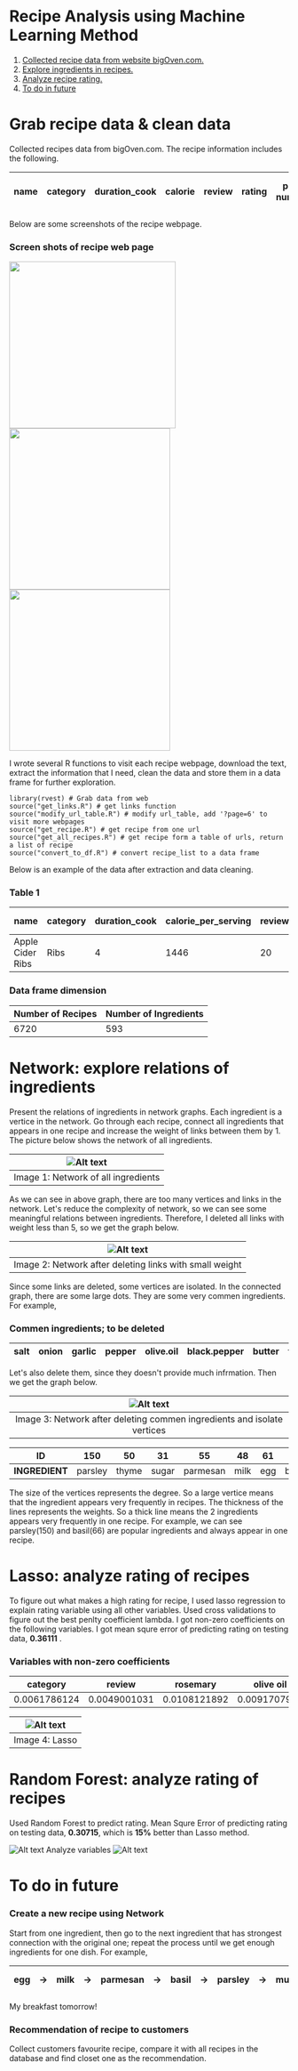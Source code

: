 # Recipe Analysis using Machine Learning Method
1. [Collected recipe data from website bigOven.com.](README.md#Grab-recipe-data-&-clean-data)
2. [Explore ingredients in recipes.](README.md#Network)
3. [Analyze recipe rating.](README.md#Random-Forest)
4. [To do in future](README.md#to-do-in-future)

# Grab recipe data & clean data
Collected recipes data from bigOven.com. The recipe information includes the following.

|name     |category|duration_cook| calorie|review| rating|photo numbers| serving_num    |all ingredients & amount| 
|---------|-----------|---------|-----------|---------|-----------|---------|-----------|----|

Below are some screenshots of the recipe webpage.

### Screen shots of recipe web page
<img src="picture/bigOven_1.png" width="300"><img src="picture/bigOven_2.png" width="290"><img src="picture/bigOven_3.png" width="290">

I wrote several R functions to visit each recipe webpage, download the text, extract the information that I need, clean the data and store them in a data frame for further exploration.

```{r, warning= F, message=FALSE}
library(rvest) # Grab data from web
source("get_links.R") # get links function
source("modify_url_table.R") # modify url_table, add '?page=6' to visit more webpages
source("get_recipe.R") # get recipe from one url
source("get_all_recipes.R") # get recipe form a table of urls, return a list of recipe
source("convert_to_df.R") # convert recipe_list to a data frame
```
Below is an example of the data after extraction and data cleaning.

### Table 1

|name|category|duration_cook| calorie_per_serving |review| rating|photo numbers| serving_num     |Ribs| Black pepper |salt  | Garlic |...... |
|---------|-----------|---------|-----------|---------|-----------|---------|-----------|---------|-----------|---------|------|------|
|Apple Cider Ribs | Ribs  |4| 1446 |20| 4.5|2| 4     |2     | 1 |1     | 2  | ......|

### Data frame dimension

|Number of Recipes  | Number of Ingredients |
|--------------|--------------------|
|6720  | 593|

# Network: explore relations of ingredients
Present the relations of ingredients in network graphs. Each ingredient is a vertice in the network.
Go through each recipe, connect all ingredients that appears in one recipe and increase the weight of links between them by 1. The picture below shows the network of all ingredients.

|![Alt text](picture/network_1.png?raw=true "Network of all ingredients")|
|:----------:|
|Image 1: Network of all ingredients|

As we can see in above graph, there are too many vertices and links in the network. Let's reduce the complexity of network, so we can see some meaningful relations between ingredients. Therefore, I deleted all links with weight less than 5, so we get the graph below.

|![Alt text](picture/network_2.png?raw=true "Network of all ingredients")|
|:----------:|
|Image 2: Network after deleting links with small weight|

Since some links are deleted, some vertices are isolated. In the connected graph, there are some large dots. They are some very commen ingredients. For example,

### Commen ingredients; to be deleted

|salt     | onion     |garlic   | pepper     |olive.oil     | black.pepper     |butter     | tomatoes     | ......|
|---------|-----------|---------|-----------|---------|-----------|---------|-----------|-----|

Let's also delete them, since they doesn't provide much infrmation. Then we get the graph below.

|![Alt text](picture/network_3.png?raw=true "Network of all ingredients")|
|:----------:|
|Image 3: Network after deleting commen ingredients and isolate vertices|


| **ID**     | 150     |50   | 31     |55    | 48     |61     | 66     | ......|
|---------|-----------|---------|-------|---------|-----------|---------|-------|----|
|**INGREDIENT** | parsley |thyme   | sugar  |parmesan   | milk    |egg     | basil  |......|

The size of the vertices represents the degree. So a large vertice means that the ingredient appears very frequently in recipes. The thickness of the lines represents the weights. So a thick line means the 2 ingredients appears very frequently in one recipe. For example, we can see parsley(150) and basil(66) are popular ingredients and always appear in one recipe.


# Lasso: analyze rating of recipes

To figure out what makes a high rating for recipe, I used lasso regression to explain rating variable using all other variables. Used cross validations to figure out the best penlty coefficient lambda. I got non-zero coefficients on the following variables. I got mean squre error of predicting rating on testing data,  **0.36111** . 

### Variables with non-zero coefficients

| category    | review     |rosemary   | olive oil     |milk    | spaghetti.sauce       | ......|
|---------|-----------|---------|-------|---------|-----------|---------|
| 0.0061786124  | 0.0049001031 |0.0108121892 | 0.0091707927  |-0.0094320080    | -0.0059373417   | ......|

|![Alt text](picture/lasso_2.png?raw=true "Network of all ingredients")|
|:----------:|
|Image 4: Lasso|

# Random Forest: analyze rating of recipes
Used Random Forest to predict rating.  Mean Squre Error of predicting rating on testing data,  **0.30715**, which is **15%** better than Lasso method.

![Alt text](picture/rf_1.png?raw=true "Title")
Analyze variables
![Alt text](picture/rf_2.png?raw=true "Title")



# To do in future
### Create a new recipe using Network
Start from one ingredient, then go to the next ingredient that has strongest connection with the original one; repeat the process until we get enough ingredients for one dish.  For example,

| egg | -> | milk | -> | parmesan | ->| basil| ->| parsley| ->| mushrooms|->| white wine|
|-----|-----|-----|----|----------|---|-----|----|---------|--|----------|---|--------|

My breakfast tomorrow!
### Recommendation of recipe to customers
Collect customers favourite recipe, compare it with all recipes in the database and find closet one as the recommendation.
